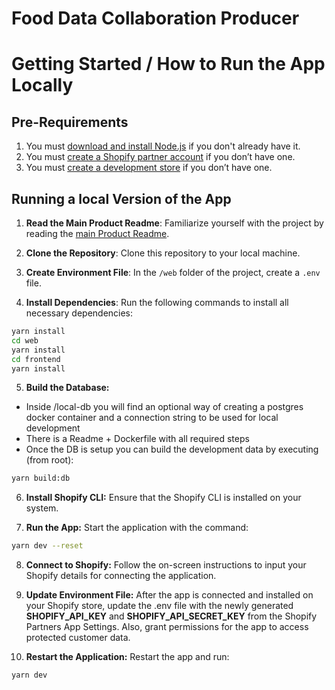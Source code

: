 # Food Data Collaboration Producer

# Getting Started / How to Run the App Locally

## Pre-Requirements 

1. You must [download and install Node.js](https://nodejs.org/en/download/) if you don't already have it.
1. You must [create a Shopify partner account](https://partners.shopify.com/signup) if you don’t have one.
1. You must [create a development store](https://help.shopify.com/en/partners/dashboard/development-stores#create-a-development-store) if you don’t have one.


## Running a local Version of the App

1. **Read the Main Product Readme**: Familiarize yourself with the project by reading the [main Product Readme](https://github.com/yalla-coop/food-data-collaboration-producer/blob/staging/README_MAIN_PRODUCT.md).

2. **Clone the Repository**: Clone this repository to your local machine.

3. **Create Environment File**: In the `/web` folder of the project, create a `.env` file.

4. **Install Dependencies**: Run the following commands to install all necessary dependencies:
   
```bash
yarn install
cd web
yarn install
cd frontend
yarn install
```
   
5. **Build the Database:** 

- Inside /local-db you will find an optional way of creating a postgres docker container and a connection string to be used for local development
- There is a Readme + Dockerfile with all required steps
- Once the DB is setup you can build the development data by executing (from root):
  
```bash
yarn build:db
```

6. **Install Shopify CLI:** Ensure that the Shopify CLI is installed on your system.
  
7. **Run the App:** Start the application with the command:
```bash
yarn dev --reset
```

8. **Connect to Shopify:** Follow the on-screen instructions to input your Shopify details for connecting the application.

9. **Update Environment File:** After the app is connected and installed on your Shopify store, update the .env file with the newly generated **SHOPIFY_API_KEY** and **SHOPIFY_API_SECRET_KEY** from the Shopify Partners App Settings. Also, grant permissions for the app to access protected customer data.

10. **Restart the Application:** Restart the app and run:
```bash
yarn dev
```

